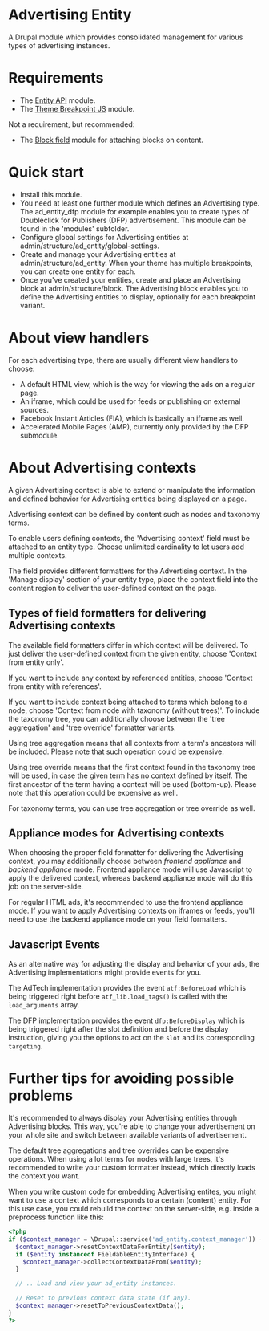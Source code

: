 # Advertising Entity

A Drupal module which provides consolidated management for various types of
advertising instances.

# Requirements

- The <a href="https://www.drupal.org/project/entity">Entity API</a> module.
- The <a href="https://github.com/BurdaMagazinOrg/module-theme_breakpoints_js">
Theme Breakpoint JS</a> module.

Not a requirement, but recommended:
- The <a href="https://www.drupal.org/project/block_field">Block field</a>
  module for attaching blocks on content.

# Quick start

- Install this module.
- You need at least one further module which defines an Advertising type.
  The ad_entity_dfp module for example enables you to create
  types of Doubleclick for Publishers (DFP) advertisement.
  This module can be found in the 'modules' subfolder. 
- Configure global settings for Advertising entities
  at admin/structure/ad_entity/global-settings.
- Create and manage your Advertising entities at admin/structure/ad_entity.
  When your theme has multiple breakpoints, you can create one entity for each.
- Once you've created your entities, create and place an Advertising block at
  admin/structure/block. The Advertising block enables you to define the
  Advertising entities to display, optionally for each breakpoint variant.

# About view handlers

For each advertising type, there are usually different view handlers to choose:
 - A default HTML view, which is the way for viewing the ads on a regular page.
 - An iframe, which could be used for feeds or publishing on external sources.
 - Facebook Instant Articles (FIA), which is basically an iframe as well.
 - Accelerated Mobile Pages (AMP),
   currently only provided by the DFP submodule.

# About Advertising contexts

A given Advertising context is able to extend or manipulate the information and
defined behavior for Advertising entities being displayed on a page.

Advertising context can be defined by content such as nodes and taxonomy terms.

To enable users defining contexts, the 'Advertising context' field must be
attached to an entity type. Choose unlimited cardinality to let users add
multiple contexts.

The field provides different formatters for the Advertising context.
In the 'Manage display' section of your entity type, place the context field
into the content region to deliver the user-defined context on the page.

## Types of field formatters for delivering Advertising contexts

The available field formatters differ in which context will be delivered.
To just deliver the user-defined context from the given entity,
choose 'Context from entity only'.

If you want to include any context by referenced entities,
choose 'Context from entity with references'.

If you want to include context being attached to terms
which belong to a node, choose
'Context from node with taxonomy (without trees)'.
To include the taxonomy tree,
you can additionally choose between the 'tree aggregation'
and 'tree override' formatter variants.

Using tree aggregation means that all contexts from a term's ancestors
will be included. Please note that such operation could be expensive.

Using tree override means that the first context found in the taxonomy tree
will be used, in case the given term has no context defined by itself.
The first ancestor of the term having a context will be used (bottom-up).
Please note that this operation could be expensive as well.

For taxonomy terms, you can use tree aggregation or tree override as well.

## Appliance modes for Advertising contexts

When choosing the proper field formatter for delivering the Advertising context,
you may additionally choose between <em>frontend appliance</em>
and <em>backend appliance</em> mode. Frontend appliance mode will use
Javascript to apply the delivered context, whereas backend appliance mode
will do this job on the server-side. 

For regular HTML ads, it's recommended to use the frontend appliance mode.
If you want to apply Advertising contexts on iframes or feeds,
you'll need to use the backend appliance mode on your field formatters.

## Javascript Events

As an alternative way for adjusting the display and behavior of your ads,
the Advertising implementations might provide events for you.

The AdTech implementation provides the event <code>atf:BeforeLoad</code>
which is being triggered right before <code>atf_lib.load_tags()</code>
is called with the <code>load_arguments</code> array.

The DFP implementation provides the event <code>dfp:BeforeDisplay</code>
which is being triggered right after the slot definition and before the
display instruction, giving you the options to act on
the <code>slot</code> and its corresponding <code>targeting</code>.

# Further tips for avoiding possible problems

It's recommended to always display your Advertising entities through
Advertising blocks. This way, you're able to change your advertisement
on your whole site and switch between available variants of advertisement.

The default tree aggregations and tree overrides can be expensive operations.
When using a lot terms for nodes with large trees, it's recommended to
write your custom formatter instead, which directly loads the context you want.

When you write custom code for embedding Advertising entites, you might want
to use a context which corresponds to a certain (content) entity.
For this use case, you could rebuild the context on the server-side,
e.g. inside a preprocess function like this:
```php
<?php
if ($context_manager = \Drupal::service('ad_entity.context_manager')) {
  $context_manager->resetContextDataForEntity($entity);
  if ($entity instanceof FieldableEntityInterface) {
    $context_manager->collectContextDataFrom($entity);
  }

  // .. Load and view your ad_entity instances.

  // Reset to previous context data state (if any).
  $context_manager->resetToPreviousContextData();
}
?>
```